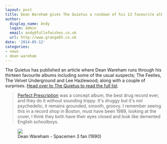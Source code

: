 ```yaml
---
layout: post
title: Dean Wareham gives The Quietus a rundown of his 13 favourite albums
author:
  display_name: Andy
  login: admin
  email: andy@fullofwishes.co.uk
  url: http://www.grange85.co.uk
date: '2014-05-12'
categories:
- news
- dean wareham
---
```

<p>The Quietus has published an article where Dean Wareham runs through his thirteen favourite albums including some of the usual suspects; The Feelies, The Velvet Underground and Lee Hazlewood; along with a couple of surprises. <a href="http://thequietus.com/articles/15226-dean-wareham-galaxie-500-favourite-albums">Head over to The Quietus to read the full list</a>.</p>
<blockquote><p><a href="http://thequietus.com/articles/15226-dean-wareham-galaxie-500-favourite-albums?page=9">Perfect Prescription</a> was a concept album, the best drug record ever, and they do it without sounding trippy. It's druggy but it's not psychedelic; it remains grounded, smooth, groovy. I remember seeing this in a record shop in Boston, must have been 1989, looking at the cover, I think they both have their eyes closed and look like demented English schoolboys.</p></blockquote>
<p><figure class="caption aligncenter"><img src="https://media.fullofwishes.co.uk/01-galaxie_500/pictures/galaxie-500-club-lingerie-screengrab.jpg" class /><figcaption class="caption-text"> Dean Wareham - Spacemen 3 fan (1990)</figcaption></figure>
